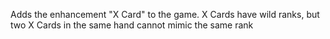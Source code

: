 Adds the enhancement "X Card" to the game. X Cards have wild ranks, but two X Cards in the same hand cannot mimic the same rank